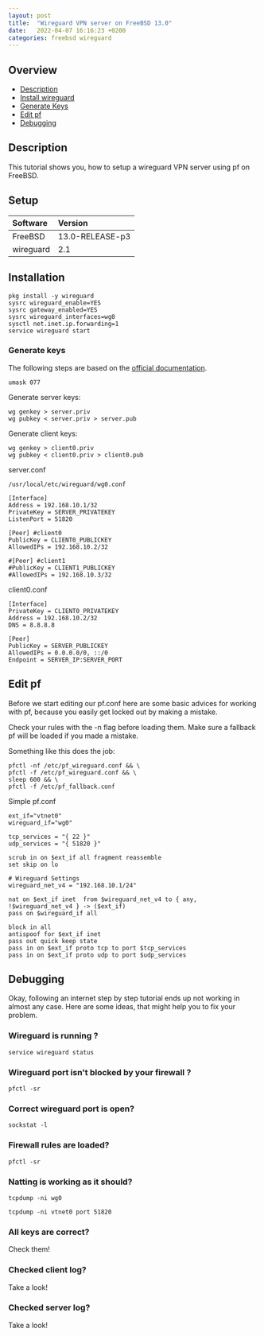 ```yaml
---
layout: post
title:  "Wireguard VPN server on FreeBSD 13.0"
date:   2022-04-07 16:16:23 +0200
categories: freebsd wireguard
---
```



## Overview
- [Description](#description)
- [Install wireguard](#install_wireguard)
- [Generate Keys](#generate_keys)
- [Edit pf](#edit_pf)
- [Debugging](#debugging)



<a name="description"></a>
## Description 
This tutorial shows you, how to setup a wireguard VPN server using pf on FreeBSD.


## Setup

| Software   | Version          |
|:-----------|:-----------------|
| FreeBSD    | 13.0-RELEASE-p3  |
| wireguard  | 2.1              |



<a name="install_wireguard"></a>
## Installation
```
‌pkg install -y wireguard
sysrc wireguard_enable=YES
sysrc gateway_enabled=YES
sysrc wireguard_interfaces=wg0
sysctl net.inet.ip.forwarding=1
service wireguard start
```





<a name="generate_keys"></a>
### Generate keys
The following steps are based on the [official documentation](https://www.wireguard.com/quickstart/).


```
umask 077
```


Generate server keys:
```
wg genkey > server.priv
wg pubkey < server.priv > server.pub
```

Generate client keys:
```
wg genkey > client0.priv
wg pubkey < client0.priv > client0.pub
```


server.conf

```
/usr/local/etc/wireguard/wg0.conf
```


```
[Interface]
Address = 192.168.10.1/32
PrivateKey = SERVER_PRIVATEKEY
ListenPort = 51820

[Peer] #client0
PublicKey = CLIENT0_PUBLICKEY
AllowedIPs = 192.168.10.2/32

#[Peer] #client1
#PublicKey = CLIENT1_PUBLICKEY
#AllowedIPs = 192.168.10.3/32

```





client0.conf

```
[Interface]
PrivateKey = CLIENT0_PRIVATEKEY
Address = 192.168.10.2/32
DNS = 8.8.8.8

[Peer]
PublicKey = SERVER_PUBLICKEY
AllowedIPs = 0.0.0.0/0, ::/0
Endpoint = SERVER_IP:SERVER_PORT
```






<a name="edit_pf"></a>
## Edit pf
Before we start editing our pf.conf here are some basic advices for working with pf, because you easily get locked out by making a mistake.

Check your rules with the -n flag before loading them.
Make sure a fallback pf will be loaded if you made a mistake. 

Something like this does the job:
```
pfctl -nf /etc/pf_wireguard.conf && \
pfctl -f /etc/pf_wireguard.conf && \
sleep 600 && \
pfctl -f /etc/pf_fallback.conf
```
 


Simple pf.conf

```
ext_if="vtnet0"
wireguard_if="wg0"

tcp_services = "{ 22 }"
udp_services = "{ 51820 }"

scrub in on $ext_if all fragment reassemble
set skip on lo

# Wireguard Settings
wireguard_net_v4 = "192.168.10.1/24"

nat on $ext_if inet  from $wireguard_net_v4 to { any, !$wireguard_net_v4 } -> ($ext_if)
pass on $wireguard_if all

block in all
antispoof for $ext_if inet
pass out quick keep state
pass in on $ext_if proto tcp to port $tcp_services
pass in on $ext_if proto udp to port $udp_services

```


<a name="debugging"></a>

## Debugging 
Okay, following an internet step by step tutorial ends up not working in almost any case. 
Here are some ideas, that might help you to fix your problem. 


### Wireguard is running ?
```
service wireguard status
```


### Wireguard port isn't blocked by your firewall ?
```
pfctl -sr
```

### Correct wireguard port is open?
```
sockstat -l 
```

### Firewall rules are loaded?
```
pfctl -sr
```


### Natting is working as it should?

```
tcpdump -ni wg0
```

```
tcpdump -ni vtnet0 port 51820
```


### All keys are correct?
Check them!

### Checked client log?
Take a look!

### Checked server log?
Take a look!
